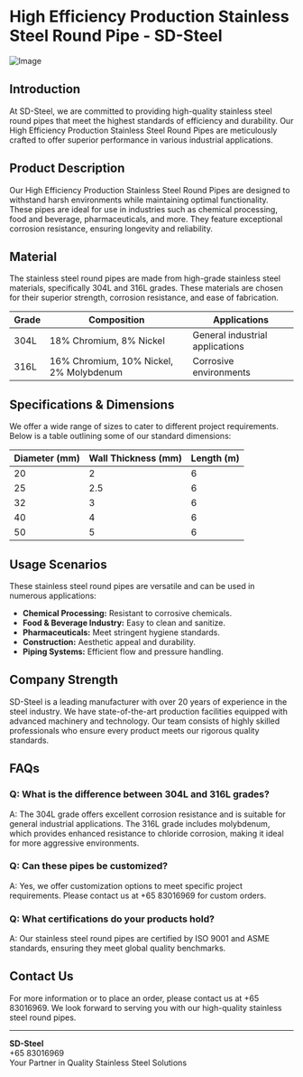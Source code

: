 # High Efficiency Production Stainless Steel Round Pipe - SD-Steel

![Image](https://github.com/user-attachments/assets/2567258e-e124-4816-932d-1809bd27ef0b)

## Introduction

At SD-Steel, we are committed to providing high-quality stainless steel round pipes that meet the highest standards of efficiency and durability. Our High Efficiency Production Stainless Steel Round Pipes are meticulously crafted to offer superior performance in various industrial applications.

## Product Description

Our High Efficiency Production Stainless Steel Round Pipes are designed to withstand harsh environments while maintaining optimal functionality. These pipes are ideal for use in industries such as chemical processing, food and beverage, pharmaceuticals, and more. They feature exceptional corrosion resistance, ensuring longevity and reliability.

## Material

The stainless steel round pipes are made from high-grade stainless steel materials, specifically 304L and 316L grades. These materials are chosen for their superior strength, corrosion resistance, and ease of fabrication. 

| Grade | Composition | Applications |
|-------|-------------|--------------|
| 304L  | 18% Chromium, 8% Nickel | General industrial applications |
| 316L  | 16% Chromium, 10% Nickel, 2% Molybdenum | Corrosive environments |

## Specifications & Dimensions

We offer a wide range of sizes to cater to different project requirements. Below is a table outlining some of our standard dimensions:

| Diameter (mm) | Wall Thickness (mm) | Length (m) |
|---------------|---------------------|------------|
| 20            | 2                   | 6          |
| 25            | 2.5                 | 6          |
| 32            | 3                   | 6          |
| 40            | 4                   | 6          |
| 50            | 5                   | 6          |

## Usage Scenarios

These stainless steel round pipes are versatile and can be used in numerous applications:
- **Chemical Processing:** Resistant to corrosive chemicals.
- **Food & Beverage Industry:** Easy to clean and sanitize.
- **Pharmaceuticals:** Meet stringent hygiene standards.
- **Construction:** Aesthetic appeal and durability.
- **Piping Systems:** Efficient flow and pressure handling.

## Company Strength

SD-Steel is a leading manufacturer with over 20 years of experience in the steel industry. We have state-of-the-art production facilities equipped with advanced machinery and technology. Our team consists of highly skilled professionals who ensure every product meets our rigorous quality standards.

## FAQs

### Q: What is the difference between 304L and 316L grades?
A: The 304L grade offers excellent corrosion resistance and is suitable for general industrial applications. The 316L grade includes molybdenum, which provides enhanced resistance to chloride corrosion, making it ideal for more aggressive environments.

### Q: Can these pipes be customized?
A: Yes, we offer customization options to meet specific project requirements. Please contact us at +65 83016969 for custom orders.

### Q: What certifications do your products hold?
A: Our stainless steel round pipes are certified by ISO 9001 and ASME standards, ensuring they meet global quality benchmarks.

## Contact Us

For more information or to place an order, please contact us at +65 83016969. We look forward to serving you with our high-quality stainless steel round pipes.

---

**SD-Steel**  
+65 83016969  
Your Partner in Quality Stainless Steel Solutions